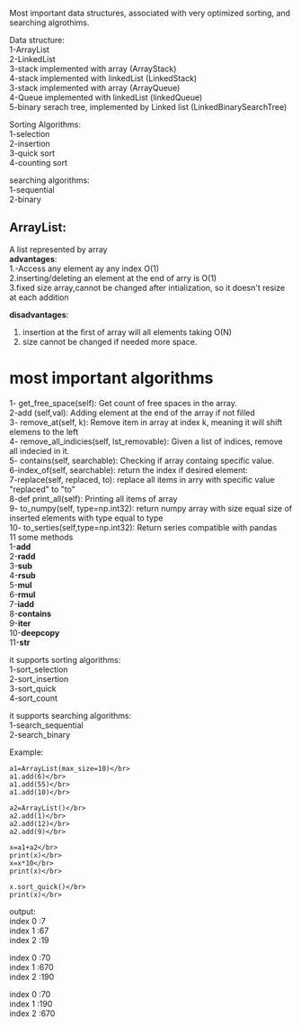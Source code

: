 Most important data structures, associated with very optimized sorting, and searching algrothims.

Data structure:</br>
1-ArrayList </br>
2-LinkedList </br>
3-stack implemented with array (ArrayStack)</br>
4-stack implemented with linkedList (LinkedStack)</br>
3-stack implemented with array (ArrayQueue)</br>
4-Queue implemented with linkedList (linkedQueue)</br>
5-binary serach tree, implemented by Linked list (LinkedBinarySearchTree)</br>

Sorting Algorithms:</br>
1-selection</br>
2-insertion</br>
3-quick sort</br>
4-counting sort</br>

searching algorithms:</br>
1-sequential</br>
2-binary</br>


## ArrayList:
 A list represented by array</br>
**advantages**:</br>
1.-Access any element ay any index O(1)</br>
2.inserting/deleting an element at the end of arry is O(1)</br>
3.fixed size array,cannot be changed after intialization, so it doesn't resize at each addition </br>

**disadvantages**:</br>
1. insertion at the first of array will all elements taking O(N)</br>
2. size cannot be changed if needed more space.</br>

# most important algorithms
1-  get_free_space(self): Get count of free spaces in the array.</br>
2-add (self,val): Adding element at the end of the array if not filled</br>
3- remove_at(self, k):  Remove item in array at index k, meaning it will shift elemens to the left</br>
4- remove_all_indicies(self, lst_removable): Given a list of indices, remove all indecied in it.</br>
5- contains(self, searchable): Checking if array containg specific value.</br>
6-index_of(self, searchable): return the index if desired element:</br>
7-replace(self, replaced, to): replace all items in arry with specific value "replaced" to "to"</br>
8-def print_all(self): Printing all items of array</br>
9- to_numpy(self, type=np.int32): return numpy array with size equal size of inserted elements with type equal to type</br>
10- to_serties(self,type=np.int32): Return series compatible with pandas </br>
11 some methods </br>
  1-__add__</br>
  2-__radd__</br>
  3-__sub__</br>
  4-__rsub__</br>
  5-__mul__</br>
  6-__rmul__</br>
  7-__iadd__</br>
  8-__contains__</br>
  9-__iter__</br>
  10-__deepcopy__</br>
  11-__str__</br>
  
it supports sorting algorithms: </br>
  1-sort_selection</br>
  2-sort_insertion</br>
  3-sort_quick</br>
  4-sort_count</br>
  
it supports searching algorithms: </br>
  1-search_sequential</br>
  2-search_binary</br>
  
  
  Example:</br>
  ```
a1=ArrayList(max_size=10)</br>
a1.add(6)</br>
a1.add(55)</br>
a1.add(10)</br>

a2=ArrayList()</br>
a2.add(1)</br>
a2.add(12)</br>
a2.add(9)</br>

x=a1+a2</br>
print(x)</br>
x=x*10</br>
print(x)</br>

x.sort_quick()</br>
print(x)</br>
```
output:</br>
index 0 :7</br>
index 1 :67</br>
index 2 :19</br>

index 0 :70</br>
index 1 :670</br>
index 2 :190</br>

index 0 :70</br>
index 1 :190</br>
index 2 :670</br>
        
        



















